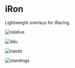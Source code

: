 # iRon

Lightweight overlays for iRacing.

![relative](https://github.com/lespalt/iRon/blob/main/relative.png?raw=true)

![ddu](https://github.com/lespalt/iRon/blob/main/ddu.png?raw=true)

![inputs](https://github.com/lespalt/iRon/blob/main/inputs.png?raw=true)

![standings](https://github.com/lespalt/iRon/blob/main/standings.png?raw=true)

